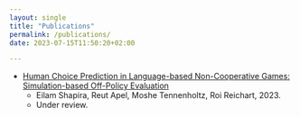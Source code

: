 ```yaml
---
layout: single
title: "Publications"
permalink: /publications/
date: 2023-07-15T11:50:20+02:00

---
```

- [Human Choice Prediction in Language-based Non-Cooperative Games: Simulation-based Off-Policy Evaluation](https://arxiv.org/abs/2305.10361)
  - Eilam Shapira, Reut Apel, Moshe Tennenholtz, Roi Reichart, 2023.
  - Under review. 
